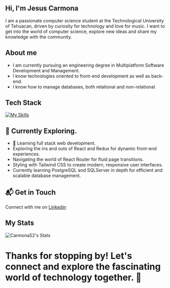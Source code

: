 ## Hi, I'm Jesus Carmona

  I am a passionate computer science student at the Technological University of Tehuacan, driven by curiosity for technology and love for music. I want to get into the world of computer science, explore new ideas and share my knowledge with the community.    

## About me
    
  - I am currently pursuing an engineering degree in Multiplatform Software Development and Management.
  - I know technologies oriented to front-end development as well as back-end.
  - I know how to manage databases, both relational and non-relational.
    
## Tech Stack

  [![My Skills](https://skillicons.dev/icons?i=js,ts,php,cs,html,css,tailwind,react,nextjs,angular,materialui)](https://skillicons.dev)

## 🌱 Currently Exploring.
    
  - 🚀 Learning full stack web development.
  - Exploring the ins and outs of React and Redux for dynamic front-end experiences.
  - Navigating the world of React Router for fluid page transitions.
  - Styling with Tailwind CSS to create modern, responsive user interfaces.
  - Currently learning PostgreSQL and SQLServer in depth for efficient and scalable database management.

## 📬 Get in Touch    
  Connect with me on [Linkedin](www.linkedin.com/in/carmonajesus)
  
## My Stats
  ![Carmona52's Stats](https://github-readme-stats.vercel.app/api?username=Carmona52&theme=vue-dark&show_icons=true&hide_border=true&count_private=true)    
  
# Thanks for stopping by! Let's connect and explore the fascinating world of technology together. 🚀
